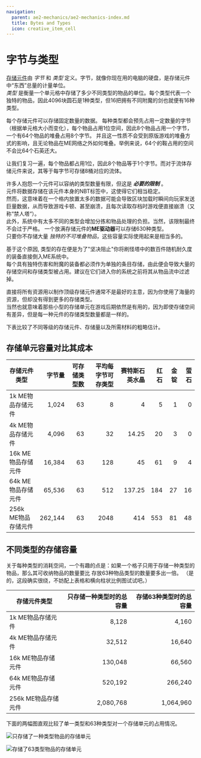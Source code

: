 ```yaml
---
navigation:
  parent: ae2-mechanics/ae2-mechanics-index.md
  title: Bytes and Types
  icon: creative_item_cell
---
```


# 字节与类型

[存储元件](../items-blocks-machines/storage_cells.md)由 *字节* 和 *类型* 定义。字节，就像你现在用的电脑的硬盘，是存储元件中“东西”总量的计量单位。   
*类型* 是衡量一个单元格中存储了多少不同类型的物品的单位。每个类型代表一个独特的物品，因此4096块圆石是1种类型，但16把拥有不同附魔的剑也就便有16种类型。  

每个存储元件可以存储固定数量的数据。 
每种类型都会预先占用一定数量的字节（根据单元格大小而变化），每个物品占用1位空间，因此8个物品占用一个字节，一个有64个物品的堆叠占用8个字节。
并且这一性质不会受到原版游戏的堆叠方式的影响，且无论物品在ME网络之外如何堆叠。举例来说，64个的鞍占用的空间不会比64个石英还大。

让我们复习一遍，每个物品都占用1位，因此8个物品等于1个字节。而对于流体存储元件来说，其等于每字节可存储8桶对应的流体。

许多人抱怨一个元件可以容纳的类型数量有限，但这是 ***必要的限制*** 。  
元件将数据存储在该元件本身的NBT标签中，这使得它们相当稳定。  
然而，这意味着在一个格内放置太多的数据可能会导致区块加载时瞬间向玩家发送巨量数据，从而导致游戏卡顿、甚至崩溃，且每次读取存档时游戏便直接崩溃（又称“禁人塔“）。  
此外，系统中有太多不同的类型会增加分拣和物品处理的负担。当然，该限制最终不会过于严格。 一个放满存储元件的**ME驱动器**可以存储630种类型。  
只要你不存储大量 *独特的不可堆叠物品*，这些容量实际使用起来是相当多的。  

基于这个原因, 类型的存在便是为了"坚决阻止"你将刷怪塔中的数百件随机耐久度的装备直接倒入ME系统中。  
每个具有独特伤害和附魔的装备都必须作为单独的条目存储，由此便会导致大量的存储空间和存储类型被占用。建议在它们进入你的系统之前将其从物品流中过滤掉。  

直接将所有资源用以制作顶级存储元件通常不是最好的主意，因为你使用了海量的资源，但却没有得到更多的存储类型。  
当然也就意味着那些小型的存储单元在游戏后期依然是有用的，因为即使存储空间有差异，但是每一种元件的存储类型数量都是一样的。  

下表比较了不同等级的存储元件、存储量以及所需材料的粗略估计。

## 存储单元容量对比其成本

| 存储元件类型                                  |   字节量| 可存储类型数 | 平均每字节可存类型 | 赛特斯石英水晶 | 红石 | 金锭 | 萤石 |
| ---------------------------------------- | ------: | ----: | -------------: | -----: | -------: | ---: | --------: |
| 1k ME物品存储元件   |   1,024 |    63 |              8 |      4 |        5 |    1 |         0 |
| 4k ME物品存储元件   |   4,096 |    63 |             32 |  14.25 |       20 |    3 |         0 |
| 16k ME物品存储元件  |  16,384 |    63 |            128 |     45 |       61 |    9 |         4 |
| 64k ME物品存储元件  |  65,536 |    63 |            512 | 137.25 |      184 |   27 |        16 |
| 256k ME物品存储元件 | 262,144 |    63 |           2048 |    414 |      553 |   81 |        48 |

## 不同类型的存储容量

关于每种类型的消耗空间，一个有趣的点是：如果一个格子只用于存储一种类型的物品，那么其可收纳物品的数量要比 存放63种物品类型的数量要多出一倍。
（是的，这段确实很绕，不妨配上表格和横向柱状比例图试试吧。）

| 存储元件类型                                      | 只存储一种类型时的总容量 | 存储63种类型时的总容量 |
| ---------------------------------------- | ----------------------------------------: | ------------------------------------------: |
| 1k ME物品存储元件   |                                     8,128 |                                       4,160 |
| 4k ME物品存储元件   |                                    32,512 |                                      16,640 |
| 16k ME物品存储元件   |                                   130,048 |                                      66,560 |
| 64k ME物品存储元件  |                                   520,192 |                                     266,240 |
| 256k ME物品存储元件 |                                 2,080,768 |                                   1,064,960 |

下面的两幅图直观比较了单一类型和63种类型对一个存储单元的占用情况。  

![只存储了一种类型物品的存储单元](../assets/diagrams/1_type_cell.png)

![存储了63类型物品的存储单元](../assets/diagrams/63_type_cell.png)